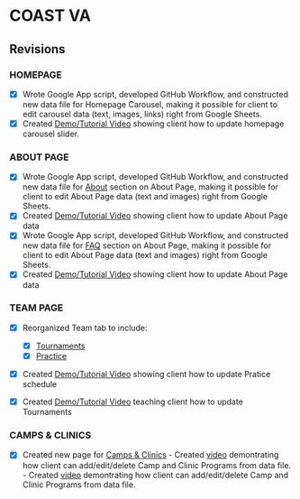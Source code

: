 # COAST VA

## Revisions

### HOMEPAGE
- [x] Wrote Google App script, developed GitHub Workflow, and constructed new data file for Homepage Carousel, making it possible for client to edit carousel data (text, images, links) right from Google Sheets.
- [x] Created [Demo/Tutorial Video](https://drive.google.com/file/d/1T5i0dsvyMqUgb7-VUOG8Pizr5Y2SFnpO/view?usp=drive_link) showing client how to update homepage carousel slider.

### ABOUT PAGE
- [x] Wrote Google App script, developed GitHub Workflow, and constructed new data file for [About](https://coastva.github.io/coast-va/about.html) section on About Page, making it possible for client to edit About Page data (text and images) right from Google Sheets.
- [x] Created [Demo/Tutorial Video](https://drive.google.com/file/d/1vfZ5thiLqAYie4C6fsqCHac7Ebpq_RV8/view?usp=drive_link) showing client how to update About Page data
- [x] Wrote Google App script, developed GitHub Workflow, and constructed new data file for [FAQ](https://coastva.github.io/coast-va/about.html#faq) section on About Page, making it possible for client to edit About Page data (text and images) right from Google Sheets.
- [x] Created [Demo/Tutorial Video](https://drive.google.com/file/d/1Mk7VrDgQdc2Mu81w51oIGCxNlalttDIR/view?usp=drive_link) showing client how to update About Page data

### TEAM PAGE 

- [x] Reorganized Team tab to include: 
  - [x] [Tournaments](https://coastva.github.io/coast-va/teams.html#tournaments)
  - [x] [Practice](https://coastva.github.io/coast-va/teams.html#practice)
- [x] Created [Demo/Tutorial Video](https://drive.google.com/file/d/17g5xmAZaIYkch93Y3vu4dcQMSToOwPyB/view?usp=drive_link) showing client how to update Pratice schedule
- [x] Created [Demo/Tutorial Video](https://drive.google.com/file/d/15F_TOsaMriBFyZNE2ONMFnZsSVbkNu5q/view?usp=sharing) teaching client how to update Tournaments


### CAMPS & CLINICS

- [x] Created new page for [Camps & Clinics](https://coastva.github.io/coast-va/camps-and-clinics.html#campsAndClinics)
        - Created [video](https://drive.google.com/file/d/1o38maGiqdcuN3ntFu2vgk5joHHHcBJrZ/view?usp=sharing) demontrating how client can add/edit/delete Camp and Clinic Programs from data file. 
	    - Created [video](https://drive.google.com/file/d/1SLHNGrIBHHQy5GZPEK19fahSs9J2rFKI/view?usp=sharing) demontrating how client can add/edit/delete Camp and Clinic Programs from data file. 

